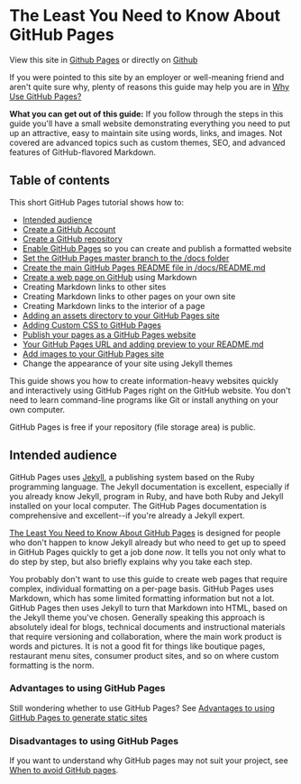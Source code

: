 # The Least You Need to Know About GitHub Pages

View this site in [Github Pages](https://tomcam.github.io/least-github-pages/) or directly on [Github](https://github.com/tomcam/least-github-pages/) 

If you were pointed to this site by an employer or well-meaning friend and aren't quite sure why, 
plenty of reasons this guide may help you are in [Why Use GitHub Pages?](why-use-github-pages.md)

**What you can get out of this guide:**  If you follow through the steps in this guide you'll have a small website demonstrating everything you need to put up an attractive, easy to maintain site using words, links, and images. Not covered are advanced topics such as custom themes, SEO, and advanced features of GitHub-flavored Markdown.

## Table of contents

This short GitHub Pages tutorial shows how to:

* [Intended audience](#intended-audience)
* [Create a GitHub Account](creating-github-account.md)
* [Create a GitHub repository](creating-github-repository.md)
* [Enable GitHub Pages](enable-github-pages.md) so you can create and publish a formatted website 
* [Set the GitHub Pages master branch to the /docs folder](set-github-pages-master-branch.md)
* [Create the main GitHub Pages README file in /docs/README.md](github-pages-create-readme.md)
* [Create a web page on GitHub](create-page-github.md) using Markdown
* Creating Markdown links to other sites 
* Creating Markdown links to other pages on your own site
* Creating Markdown links to the interior of a page
* [Adding an assets directory to your GitHub Pages site](customizing-github-pages-css.md#assets)
* [Adding Custom CSS to GitHub Pages](customizing-github-pages-css.md##css)
* [Publish your pages as a GitHub Pages website](publish-to-github-pages.md)
* [Your GitHub Pages URL and adding preview to your README.md](add-github-pages-preview.md)
* [Add images to your GitHub Pages site](adding-images-github-pages-site.md)
* Change the appearance of your site using Jekyll themes

This guide shows you how to create information-heavy websites quickly 
and interactively using GitHub Pages right on the GitHub website. You
don't need to learn command-line programs like Git or install anything
on your own computer.

GitHub Pages is free if your repository (file storage area) is public.

## Intended audience

GitHub Pages uses [Jekyll](https://jekyllrb.com), a publishing system based on the Ruby programming language. The Jekyll documentation is excellent, especially if you already know Jekyll, program in Ruby, and have both Ruby and Jekyll installed on your local computer. The GitHub Pages documentation is comprehensive and excellent--if you're already a Jekyll expert.

[The Least You Need to Know About GitHub Pages](./) is designed for people who don't happen to know Jekyll already but who need to get up to speed in GitHub Pages quickly to get a job done *now*. It tells you not only what to do step by step,
but also briefly explains why you take each step.

You probably don't want to use this guide to create web pages that require complex, individual formatting on a per-page basis. 
GitHub Pages uses Markdown, which has some limited formatting information but not a lot.
GitHub Pages then uses Jekyll to turn that Markdown into HTML, based on the Jekyll theme you've chosen. Generally speaking this approach is
absolutely ideal for blogs, technical documents and instructional materials that require versioning and collaboration, where the
main work product is words and pictures. It is not a good fit for things like boutique pages, restaurant menu sites, consumer product sites, and so on where
custom formatting is the norm. 

### Advantages to using GitHub Pages

Still wondering whether to use GitHub Pages? See [Advantages to using GitHub Pages to generate static sites](github-pages-advantages.md)

### Disadvantages to using GitHub Pages

If you want to understand why GitHub pages may not suit your project, see [When to avoid GitHub pages](github-pages-disadvantages.md).

